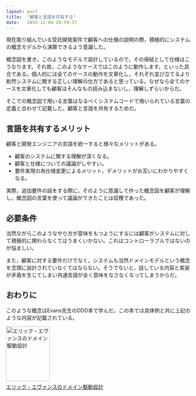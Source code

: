 ```yaml
---
layout: post
title:  "顧客と言語を共有する"
date:   2015-12-04 20:59:37
---
```


現在取り組んでいる受託開発案件で顧客への仕様の説明の際，積極的にシステムの概念モデルから演算できるよう意識した。

概念図を書き，このようなモデルで設計しているので，その帰結として仕様はこうなります。それ故，このようなケースではこのように動作します。といった具合である。個人的には全てのケースの動作を文章化し，それぞれ並び立てるより断然システムに関する正しい理解の仕方であると思っている。なぜなら全てのケースを文章化しても顧客はそんなもの読み込まないし，理解しずらいからだ。

そこでの概念図で用いる言葉はなるべくシステムコードで用いられている言葉の定義と合わせて記載した。顧客と言語を共有するためだ。

## 言語を共有するメリット

顧客と開発エンジニアの言語を統一すると様々なメリットがある。

- 顧客のシステムに関する理解が深くなる。
- 顧客と仕様についての議論がしやすい。
- 要件実現の為仕様変更によるメリット，デメリットがお互いにわかりやすくなる。

実際，追加要件の話をする際に，そのように意識して作った概念図を顧客が理解し，概念図の言葉を使って議論ができたことは収穫であった。

## 必要条件

当然ながらこのようなやり方が意味をもつようにするには顧客がシステムに対して積極的に関わらなくてはうまくいかない。これはコントローラブルではないのが悩ましい。

また，顧客に対する要件だけでなく，システムも当然ドメインモデルという概念を念頭に設計されていなくてはならない。そうでないと，話している内容と実装が矛盾を生じてしまい共通言語が全く意味をなさなくなってしまうからだ。

## おわりに

このような概念はEvans先生のDDD本で学んだ。この本では具体例と共に上記のような内容が記載されている。

<div style="margin-bottom:5px;"><a href="http://www.amazon.co.jp/381/dp/B00GRKD6XU%3FSubscriptionId%3D0AVSM5SVKRWTFMG7ZR82%26tag%3Dtakuma510-22%26linkCode%3Dxm2%26camp%3D2025%26creative%3D165953%26creativeASIN%3DB00GRKD6XU" target="_blank" title="エリック・エヴァンスのドメイン駆動設計"><img src="http://ecx.images-amazon.com/images/I/6181Uutb1tL._SL160_.jpg" width="119" height="150" alt="エリック・エヴァンスのドメイン駆動設計" style="border:0;border-radius:0" /></a></div><a href="http://www.amazon.co.jp/381/dp/B00GRKD6XU%3FSubscriptionId%3D0AVSM5SVKRWTFMG7ZR82%26tag%3Dtakuma510-22%26linkCode%3Dxm2%26camp%3D2025%26creative%3D165953%26creativeASIN%3DB00GRKD6XU" target="_blank">エリック・エヴァンスのドメイン駆動設計</a>
